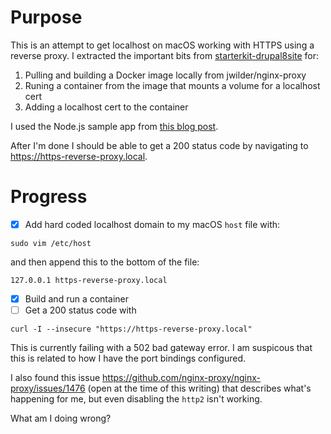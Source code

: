 # Purpose

This is an attempt to get localhost on macOS working with HTTPS using a reverse proxy. I extracted the important bits from [starterkit-drupal8site](https://github.com/dcycle/starterkit-drupal8site) for:

1. Pulling and building a Docker image locally from jwilder/nginx-proxy
1. Runing a container from the image that mounts a volume for a localhost cert
1. Adding a localhost cert to the container

I used the Node.js sample app from [this blog post](https://dev.to/destrodevshow/docker-201-use-nginx-as-a-proxy-for-nodejs-server-in-2020-practical-guide-57ji).

After I'm done I should be able to get a 200 status code by navigating to https://https-reverse-proxy.local.

# Progress

- [x] Add hard coded localhost domain to my macOS `host` file with:
```
sudo vim /etc/host
```
and then append this to the bottom of the file:
```
127.0.0.1 https-reverse-proxy.local
```

- [x] Build and run a container
- [ ] Get a 200 status code with
```
curl -I --insecure "https://https-reverse-proxy.local"
```
This is currently failing with a 502 bad gateway error. I am suspicous that this is related to how I have the port bindings configured.

I also found this issue https://github.com/nginx-proxy/nginx-proxy/issues/1476 (open at the time of this writing) that describes what's happening for me, but even disabling the `http2` isn't working.

What am I doing wrong?
